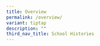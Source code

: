 ```yaml
---
title: Overview
permalink: /overview/
variant: tiptap
description: ""
third_nav_title: School Histories
---
```

